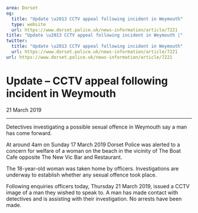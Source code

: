 ```yaml
area: Dorset
og:
  title: "Update \u2013 CCTV appeal following incident in Weymouth"
  type: website
  url: https://www.dorset.police.uk/news-information/article/7221
title: "Update \u2013 CCTV appeal following incident in Weymouth |"
twitter:
  title: "Update \u2013 CCTV appeal following incident in Weymouth"
  url: https://www.dorset.police.uk/news-information/article/7221
url: https://www.dorset.police.uk/news-information/article/7221
```

# Update – CCTV appeal following incident in Weymouth

21 March 2019

* * *

Detectives investigating a possible sexual offence in Weymouth say a man has come forward.

At around 4am on Sunday 17 March 2019 Dorset Police was alerted to a concern for welfare of a woman on the beach in the vicinity of The Boat Cafe opposite The New Vic Bar and Restaurant.

The 18-year-old woman was taken home by officers. Investigations are underway to establish whether any sexual offence took place.

Following enquiries officers today, Thursday 21 March 2019, issued a CCTV image of a man they wished to speak to. A man has made contact with detectives and is assisting with their investigation. No arrests have been made.
